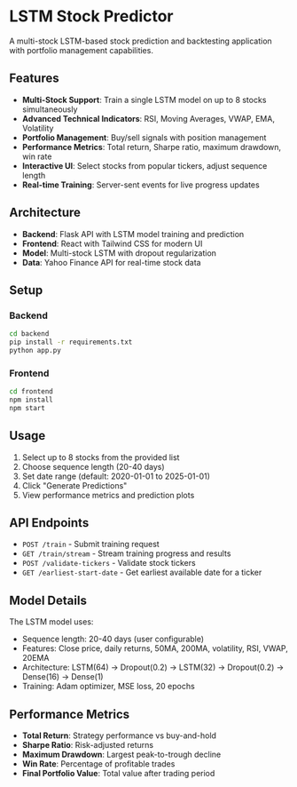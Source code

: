 # LSTM Stock Predictor

A multi-stock LSTM-based stock prediction and backtesting application with portfolio management capabilities.

## Features

- **Multi-Stock Support**: Train a single LSTM model on up to 8 stocks simultaneously
- **Advanced Technical Indicators**: RSI, Moving Averages, VWAP, EMA, Volatility
- **Portfolio Management**: Buy/sell signals with position management
- **Performance Metrics**: Total return, Sharpe ratio, maximum drawdown, win rate
- **Interactive UI**: Select stocks from popular tickers, adjust sequence length
- **Real-time Training**: Server-sent events for live progress updates

## Architecture

- **Backend**: Flask API with LSTM model training and prediction
- **Frontend**: React with Tailwind CSS for modern UI
- **Model**: Multi-stock LSTM with dropout regularization
- **Data**: Yahoo Finance API for real-time stock data

## Setup

### Backend

```bash
cd backend
pip install -r requirements.txt
python app.py
```

### Frontend

```bash
cd frontend
npm install
npm start
```

## Usage

1. Select up to 8 stocks from the provided list
2. Choose sequence length (20-40 days)
3. Set date range (default: 2020-01-01 to 2025-01-01)
4. Click "Generate Predictions"
5. View performance metrics and prediction plots

## API Endpoints

- `POST /train` - Submit training request
- `GET /train/stream` - Stream training progress and results
- `POST /validate-tickers` - Validate stock tickers
- `GET /earliest-start-date` - Get earliest available date for a ticker

## Model Details

The LSTM model uses:

- Sequence length: 20-40 days (user configurable)
- Features: Close price, daily returns, 50MA, 200MA, volatility, RSI, VWAP, 20EMA
- Architecture: LSTM(64) → Dropout(0.2) → LSTM(32) → Dropout(0.2) → Dense(16) → Dense(1)
- Training: Adam optimizer, MSE loss, 20 epochs

## Performance Metrics

- **Total Return**: Strategy performance vs buy-and-hold
- **Sharpe Ratio**: Risk-adjusted returns
- **Maximum Drawdown**: Largest peak-to-trough decline
- **Win Rate**: Percentage of profitable trades
- **Final Portfolio Value**: Total value after trading period
